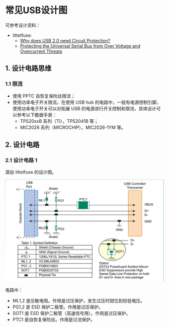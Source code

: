 # 常见USB设计图
可参考设计资料：
- littelfuse:
    - [Why does USB 2.0 need Circuit Protection?](https://www.littelfuse.com/~/media/electronics_technical/application_notes/usb/littelfuse_why_does_usb_2_0_need_circuit_protection_application_note.pdf)
    - [Protecting the Universal Serial Bus from
Over Voltage and Overcurrent Threats](https://www.littelfuse.com/~/media/electronics_technical/application_notes/usb/littelfuse_protecting_the_universal_serial_bus_from_over_voltage_and_overcurrent_application_note.pdf)
## 1. 设计电路思维
### 1.1 限流
- 使用 PPTC 自恢复保险丝限流；
- 使用功率电子开关限流。在使用 USB hub 的电路中，一般有电源控制引脚，使用功率电子开关可以对拓展 USB 的电源进行开关控制和限流，具体设计可以参考以下数据手册：
    - TPS20xxB 系列（TI），TPS2041B 等；
    - MIC2026 系列（MICROCHIP），MIC2026-1YM 等。


## 2. 设计电路
### 2.1 设计电路 1
源自 littelfuse 的设计图。

![常见USB设计图1](png/常见USB设计图1.png)

电路中：
- ML1,2 是压敏电阻。作用是过压保护，发生过压时钳位到较低电压。
- PG1,2 是 ESD 保护二极管。作用是过压保护。
- SOT1 是 ESD 保护二极管（高速信号用）。作用是过压保护。
- PTC1 是自恢复保险丝。作用是过流保护。
    
